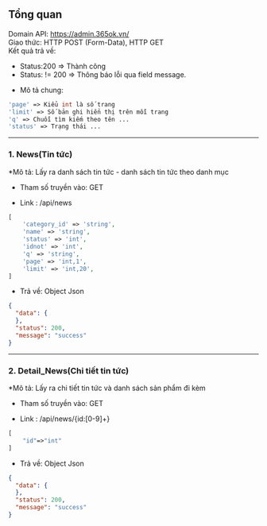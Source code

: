 ## Tổng quan
Domain API: https://admin.365ok.vn/ <br/>
Giao thức: HTTP POST (Form-Data), HTTP GET <br/>
Kết quả trả về: 
+ Status:200 => Thành công <br/>
+ Status: != 200 => Thông báo lỗi qua field message. <br/>

* Mô tả chung:<br/>
```php
'page' => Kiểu int là số trang 
'limit' => Số bản ghi hiển thị trên mỗi trang
'q' => Chuỗi tìm kiếm theo tên ...
'status' => Trạng thái ...
```


-----------------------
### 1. News(Tin tức)

*Mô tả: Lấy ra danh sách tin tức - danh sách tin tức theo danh mục

* Tham số truyền vào: GET

* Link : /api/news
```php
[             
    'category_id' => 'string',
    'name' => 'string',
    'status' => 'int',
    'idnot' => 'int',
    'q' => 'string',
    'page' => 'int,1',
    'limit' => 'int,20',
]
```

* Trả về: Object Json
```json
{
  "data": {
  },
  "status": 200,
  "message": "success"
}
```


-----------------------
### 2. Detail_News(Chi tiết tin tức)

*Mô tả: Lấy ra chi tiết tin tức và danh sách sản phẩm đi kèm

* Tham số truyền vào: GET

* Link : /api/news/{id:[0-9]+}
```php
[
    "id"=>"int"
]
```

* Trả về: Object Json
```json
{
  "data": {
  },
  "status": 200,
  "message": "success"
}
```